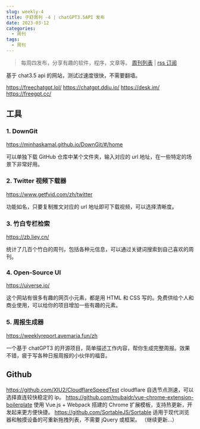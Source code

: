 ```yaml
---
slug: weekly-4
title: 子舒周刊 -4 | chatGPT3.5API 发布
date: 2023-03-12
categories:
  - 周刊
tags:
  - 周刊
---
```


> 每周四发布，分享有趣的软件，程序，文章等。 [周刊列表](/categories/周刊/) | [rss 订阅](/categories/周刊/index.xml)

基于 chat3.5 api 的网站，测试过速度很快，不需要翻墙。

https://freechatgpt.lol/
https://chatgpt.ddiu.io/
https://desk.im/
https://freegpt.cc/

## 工具
### 1. DownGit

https://minhaskamal.github.io/DownGit/#/home

可以单独下载 GitHub 仓库中某个文件夹，输入对应的 url 地址，在一些特定的场景下非常好用。



### 2. Twitter 视频下载器

https://www.getfvid.com/zh/twitter

功能如名，只要复制推文对应的 url 地址即可下载视频，可以选择清晰度。



### 3. 竹白专栏检索
https://zb.liey.cn/

统计了几百个竹白的周刊，包括各种元信息，可以通过关键词搜索到自己喜欢的周刊。



### 4. Open-Source UI
https://uiverse.io/

这个网站有很多有趣的网页小元素，都是用 HTML 和 CSS 写的。免费供给个人和商业使用，可以给你的项目增加一些有趣的元素。



### 5. 周报生成器
https://weeklyreport.avemaria.fun/zh

一个基于 chatGPT3 的开源项目，简单描述工作内容，帮你生成完整周报。效果不错，疲于写各种日报周报的小伙伴的福音。



## Github

https://github.com/XIU2/CloudflareSpeedTest cloudflare 自选节点测速，可以选择直连较快稳定的 ip。
https://github.com/mubaidr/vue-chrome-extension-boilerplate 使用 Vue.js + Webpack 搭建的 Chrome 扩展模板，支持热更新，开发起来更方便快捷。
https://github.com/SortableJS/Sortable 适用于现代浏览器和触摸设备的可重新拖拽列表，不需要 jQuery 或框架。 （继续更新…）